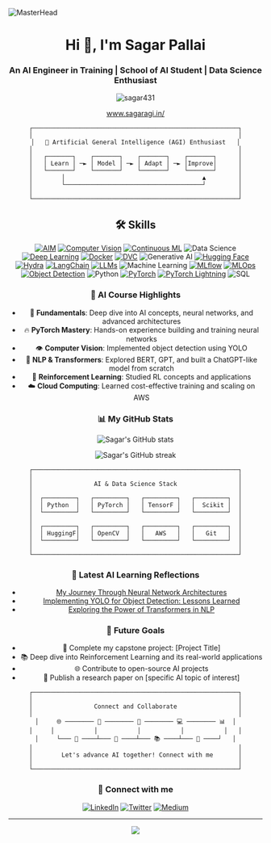 ![MasterHead](https://user-images.githubusercontent.com/10498744/210012254-234538ff-d198-48aa-8964-37e6fd45d227.gif)

<h1 align="center">Hi 👋, I'm Sagar Pallai</h1>
<h3 align="center">An AI Engineer in Training | School of AI Student | Data Science Enthusiast</h3>

<p align="center">
  <img src="https://komarev.com/ghpvc/?username=sagar431&label=Profile%20views&color=0e75b6&style=flat" alt="sagar431" />
</p>

<p align="center">
  <a href="https://sagaragi.in/">www.sagaragi.in/</a>
</p>

<div align="center">

```
┌─────────────────────────────────────────────────────────┐
│                                                         │
│   🧠 Artificial General Intelligence (AGI) Enthusiast   │
│                                                         │
│   ┌───────┐    ┌───────┐    ┌───────┐    ┌───────┐      │
│   │ Learn │ ─► │ Model │ ─► │ Adapt │ ─► │Improve│      │
│   └───────┘    └───────┘    └───────┘    └───────┘      │
│        │                                      ▲         │
│        └──────────────────────────────────────┘         │
│                                                         │
└─────────────────────────────────────────────────────────┘
```



## 🛠 Skills
[![AIM](https://img.shields.io/badge/-AIM-FF6F61?style=flat&logo=aim&logoColor=white)](https://github.com/AnkitaMungalpara/HyperParameterTuning-ExperimentTracking/)
[![Computer Vision](https://img.shields.io/badge/-Computer%20Vision-5C3EE8?style=flat&logo=opencv&logoColor=white)](https://github.com/AnkitaMungalpara/YOLOv5-Custom-Object-Detection)
[![Continuous ML](https://img.shields.io/badge/-Continuous%20ML-5A9E6F?style=flat&logo=gitlab&logoColor=white)](https://github.com/AnkitaMungalpara/HyperParameterTuning-ExperimentTracking/)
![Data Science](https://img.shields.io/badge/-Data%20Science-3498DB?style=flat&logo=anaconda&logoColor=white)
[![Deep Learning](https://img.shields.io/badge/-Deep%20Learning-FF6F00?style=flat&logo=tensorflow&logoColor=white)](https://github.com/AnkitaMungalpara/PyTorch-DeepLearning)
[![Docker](https://img.shields.io/badge/-Docker-2496ED?style=flat&logo=docker&logoColor=white)](https://github.com/AnkitaMungalpara/dockerized-mnist-classification-pytorch)
[![DVC](https://img.shields.io/badge/-DVC-13ADC7?style=flat&logo=dvc&logoColor=white)](https://github.com/AnkitaMungalpara/CatDog-Classification-with-PyTorch-Lightning-Hydra-and-DataVersionControl/)
![Generative AI](https://img.shields.io/badge/-Generative%20AI-FF5733?style=flat&logo=openai&logoColor=white)
[![Hugging Face](https://img.shields.io/badge/-Hugging%20Face-FFD21E?style=flat&logo=huggingface&logoColor=black)](https://github.com/AnkitaMungalpara/HuggingFace-NLP)
[![Hydra](https://img.shields.io/badge/-Hydra-0092CC?style=flat&logo=python&logoColor=white)](https://github.com/AnkitaMungalpara/CatDog-Classification-with-PyTorch-Lightning-Hydra-and-DataVersionControl/)
[![LangChain](https://img.shields.io/badge/-LangChain-121011?style=flat&logo=chain&logoColor=white)](https://github.com/AnkitaMungalpara/LangChain-AI)
[![LLMs](https://img.shields.io/badge/-LLMs-000000?style=flat&logo=openai&logoColor=white)](https://github.com/AnkitaMungalpara/Building-LLM-From-Scratch)
![Machine Learning](https://img.shields.io/badge/-Machine%20Learning-01D277?style=flat&logo=machine-learning&logoColor=white)
[![MLflow](https://img.shields.io/badge/-MLflow-0194E2?style=flat&logo=mlflow&logoColor=white)](https://github.com/AnkitaMungalpara/HyperParameterTuning-ExperimentTracking/)
[![MLOps](https://img.shields.io/badge/-MLOps-FF6F61?style=flat&logo=kubernetes&logoColor=white)](https://github.com/AnkitaMungalpara/Dockerized-training-evaluation-inference-with-PyTorch)
[![Object Detection](https://img.shields.io/badge/-Object%20Detection-34495E?style=flat&logo=opencv&logoColor=white)](https://github.com/AnkitaMungalpara/YOLOv5-Custom-Object-Detection)
![Python](https://img.shields.io/badge/-Python-3776AB?style=flat&logo=python&logoColor=white)
[![PyTorch](https://img.shields.io/badge/-PyTorch-EE4C2C?style=flat&logo=pytorch&logoColor=white)](https://github.com/AnkitaMungalpara/PyTorch-DeepLearning)
[![PyTorch Lightning](https://img.shields.io/badge/PyTorch--Lightning-792EE5?style=flat&logo=lightning&logoColor=white)](https://github.com/AnkitaMungalpara/Dog-Breed-Classification-Training-Inference-with-PyTorch-Lightning)
![SQL](https://img.shields.io/badge/-SQL-4479A1?style=flat&logo=mysql&logoColor=white)

### 🧠 AI Course Highlights

- 🚀 **Fundamentals**: Deep dive into AI concepts, neural networks, and advanced architectures
- 🔥 **PyTorch Mastery**: Hands-on experience building and training neural networks
- 👁️ **Computer Vision**: Implemented object detection using YOLO
- 🤖 **NLP & Transformers**: Explored BERT, GPT, and built a ChatGPT-like model from scratch
- 💪 **Reinforcement Learning**: Studied RL concepts and applications
- ☁️ **Cloud Computing**: Learned cost-effective training and scaling on AWS

### 📊 My GitHub Stats

<p align="center">
  <img src="https://github-readme-stats.vercel.app/api?username=sagar431&show_icons=true&theme=radical" alt="Sagar's GitHub stats" />
</p>

<p align="center">
  <img src="https://github-readme-streak-stats.herokuapp.com/?user=sagar431&theme=radical" alt="Sagar's GitHub streak" />
</p>

<div align="center">

```
┌─────────────────────────────────────────────────────────┐
│                                                         │
│                 AI & Data Science Stack                 │
│                                                         │
│  ┌─────────┐   ┌─────────┐   ┌─────────┐   ┌─────────┐  │
│  │ Python  │   │ PyTorch │   │ TensorF │   │  Scikit │  │
│  └─────────┘   └─────────┘   └─────────┘   └─────────┘  │
│                                                         │
│  ┌─────────┐   ┌─────────┐   ┌─────────┐   ┌─────────┐  │
│  │ HuggingF│   │ OpenCV  │   │   AWS   │   │   Git   │  │
│  └─────────┘   └─────────┘   └─────────┘   └─────────┘  │
│                                                         │
└─────────────────────────────────────────────────────────┘
```

</div>

### 📝 Latest AI Learning Reflections

<!-- BLOG-POST-LIST:START -->
- [My Journey Through Neural Network Architectures](https://medium.com/@sagarpallai1997/my-journey-through-neural-network-architectures)
- [Implementing YOLO for Object Detection: Lessons Learned](https://medium.com/@sagarpallai1997/implementing-yolo-for-object-detection-lessons-learned)
- [Exploring the Power of Transformers in NLP](https://medium.com/@sagarpallai1997/exploring-the-power-of-transformers-in-nlp)
<!-- BLOG-POST-LIST:END -->

### 🚀 Future Goals

- 🎯 Complete my capstone project: [Project Title]
- 📚 Deep dive into Reinforcement Learning and its real-world applications
- 🌐 Contribute to open-source AI projects
- 📝 Publish a research paper on [specific AI topic of interest]

<div align="center">

```
┌─────────────────────────────────────────────────────────┐
│                                                         │
│                 Connect and Collaborate                 │
│                                                         │
│     🌐 ──────── 🤖 ──────── 🧠 ──────── 💻 ──────── 📊  │
│     │           │           │           │           │   │
│     └─── 📱 ────┴─── 🔬 ────┴─── 📚 ────┴─── 🌟 ────┘   │
│                                                         │
│        Let's advance AI together! Connect with me       │
│                                                         │
└─────────────────────────────────────────────────────────┘
```

</div>

### 🤝 Connect with me

<p align="center">
  <a href="https://linkedin.com/in/sagar-pallai" target="_blank"><img src="https://img.shields.io/badge/LinkedIn-0077B5?style=for-the-badge&logo=linkedin&logoColor=white" alt="LinkedIn" /></a>
  <a href="https://twitter.com/SagarPallai" target="_blank"><img src="https://img.shields.io/badge/Twitter-1DA1F2?style=for-the-badge&logo=twitter&logoColor=white" alt="Twitter" /></a>
  <a href="https://medium.com/@sagarpallai1997" target="_blank"><img src="https://img.shields.io/badge/Medium-12100E?style=for-the-badge&logo=medium&logoColor=white" alt="Medium" /></a>
</p>

---

<p align="center">
  <img src="https://capsule-render.vercel.app/api?type=waving&color=gradient&height=100&section=footer" />
</p>
